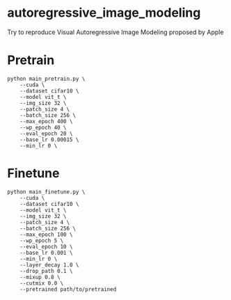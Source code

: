 # autoregressive_image_modeling

Try to reproduce Visual Autoregressive Image Modeling proposed by Apple


# Pretrain
```Shell
python main_pretrain.py \
    --cuda \
    --dataset cifar10 \
    --model vit_t \
    --img_size 32 \
    --patch_size 4 \
    --batch_size 256 \
    --max_epoch 400 \
    --wp_epoch 40 \
    --eval_epoch 20 \
    --base_lr 0.00015 \
    --min_lr 0 \

```
# Finetune 
```Shell
python main_finetune.py \
    --cuda \
    --dataset cifar10 \
    --model vit_t \
    --img_size 32 \
    --patch_size 4 \
    --batch_size 256 \
    --max_epoch 100 \
    --wp_epoch 5 \
    --eval_epoch 10 \
    --base_lr 0.001 \
    --min_lr 0 \
    --layer_decay 1.0 \
    --drop_path 0.1 \
    --mixup 0.8 \
    --cutmix 0.0 \
    --pretrained path/to/pretrained

```